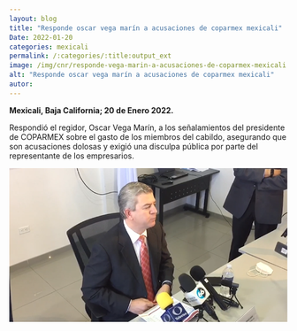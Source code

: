 ```yaml
---
layout: blog
title: "Responde oscar vega marín a acusaciones de coparmex mexicali"
Date: 2022-01-20
categories: mexicali
permalink: /:categories/:title:output_ext
image: /img/cnr/responde-vega-marin-a-acusaciones-de-coparmex-mexicali.png
alt: "Responde oscar vega marín a acusaciones de coparmex mexicali"
autor:
---
```


**Mexicali, Baja California; 20 de Enero 2022.** 

Respondió el regidor, Oscar Vega Marín, a los señalamientos del presidente de COPARMEX sobre el gasto de los miembros del cabildo, asegurando que son acusaciones dolosas y exigió una disculpa pública por parte del representante de los empresarios.

<div id="carouselExampleSlidesOnly" class="carousel slide" data-ride="carousel">
  <div class="carousel-inner">
    <div class="carousel-item active">
       <img class="d-block w-100" src="/img/cnr/responde-vega-marin-a-acusaciones-de-coparmex-mexicali.png" loading="lazy"  alt="Responde oscar vega marín a acusaciones de coparmex mexicali">
    </div>
  </div>
</div>